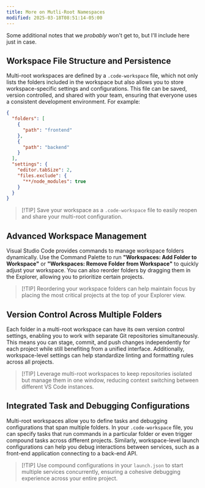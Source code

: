 ```yaml
---
title: More on Mutli-Root Namespaces
modified: 2025-03-18T08:51:14-05:00
---
```


Some additional notes that we *probably* won't get to, but I'll include here just in case.

## Workspace File Structure and Persistence

Multi-root workspaces are defined by a `.code-workspace` file, which not only lists the folders included in the workspace but also allows you to store workspace-specific settings and configurations. This file can be saved, version controlled, and shared with your team, ensuring that everyone uses a consistent development environment. For example:

```json
{
  "folders": [
    {
      "path": "frontend"
    },
    {
      "path": "backend"
    }
  ],
  "settings": {
    "editor.tabSize": 2,
    "files.exclude": {
      "**/node_modules": true
    }
  }
}
```

> [!TIP] Save your workspace as a `.code-workspace` file to easily reopen and share your multi-root configuration.

## Advanced Workspace Management

Visual Studio Code provides commands to manage workspace folders dynamically. Use the Command Palette to run **"Workspaces: Add Folder to Workspace"** or **"Workspaces: Remove Folder from Workspace"** to quickly adjust your workspace. You can also reorder folders by dragging them in the Explorer, allowing you to prioritize certain projects.

> [!TIP] Reordering your workspace folders can help maintain focus by placing the most critical projects at the top of your Explorer view.

## Version Control Across Multiple Folders

Each folder in a multi-root workspace can have its own version control settings, enabling you to work with separate Git repositories simultaneously. This means you can stage, commit, and push changes independently for each project while still benefiting from a unified interface. Additionally, workspace-level settings can help standardize linting and formatting rules across all projects.

> [!TIP] Leverage multi-root workspaces to keep repositories isolated but manage them in one window, reducing context switching between different VS Code instances.

## Integrated Task and Debugging Configurations

Multi-root workspaces allow you to define tasks and debugging configurations that span multiple folders. In your `.code-workspace` file, you can specify tasks that run commands in a particular folder or even trigger compound tasks across different projects. Similarly, workspace-level launch configurations can help you debug interactions between services, such as a front-end application connecting to a back-end API.

> [!TIP] Use compound configurations in your `launch.json` to start multiple services concurrently, ensuring a cohesive debugging experience across your entire project.
